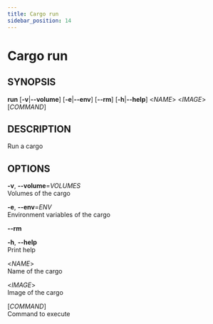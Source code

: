```yaml
---
title: Cargo run
sidebar_position: 14
---
```


# Cargo run

## SYNOPSIS

**run** \[**-v**\|**--volume**\] \[**-e**\|**--env**\] \[**--rm**\]
\[**-h**\|**--help**\] \<*NAME*\> \<*IMAGE*\> \[*COMMAND*\]

## DESCRIPTION

Run a cargo

## OPTIONS

**-v**, **--volume**=*VOLUMES*  
Volumes of the cargo

**-e**, **--env**=*ENV*  
Environment variables of the cargo

**--rm**  

**-h**, **--help**  
Print help

\<*NAME*\>  
Name of the cargo

\<*IMAGE*\>  
Image of the cargo

\[*COMMAND*\]  
Command to execute
